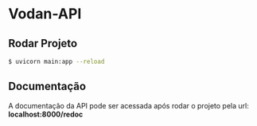 # Vodan-API

## Rodar Projeto
``` sh
$ uvicorn main:app --reload   
```

## Documentação
A documentação da API pode ser acessada após rodar o projeto pela url: **localhost:8000/redoc**
